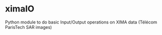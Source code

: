 # ximaIO
Python module to do basic Input/Output operations on XIMA data (Télécom ParisTech SAR images)
